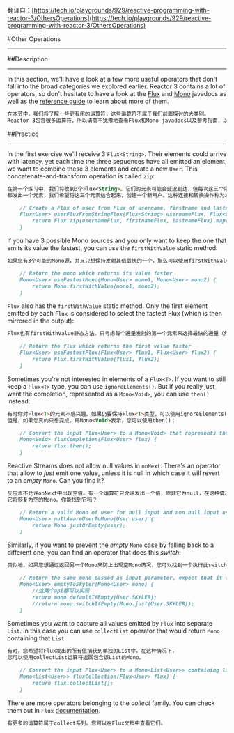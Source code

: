 翻译自：[https://tech.io/playgrounds/929/reactive-programming-with-reactor-3/OthersOperations](https://tech.io/playgrounds/929/reactive-programming-with-reactor-3/OthersOperations)

#Other Operations
***
##Description
***
In this section, we'll have a look at a few more useful operators that don't 
fall into the broad categories we explored earlier. Reactor 3 contains a lot 
of operators, so don't hesitate to have a look at the 
[Flux](https://projectreactor.io/docs/core/release/api/reactor/core/publisher/Flux.html) 
and [Mono](https://projectreactor.io/docs/core/release/api/reactor/core/publisher/Mono.html) 
javadocs as well as the [reference guide](https://projectreactor.io/docs/core/release/reference/docs/index.html#which-operator)
to learn about more of them.
```markdown
在本节中，我们将了解一些更有用的运算符，这些运算符不属于我们前面探讨的大类别。
Reactor 3包含很多运算符，所以请毫不犹豫地查看Flux和Mono javadocs以及参考指南，以了解更多。
```

##Practice
***
In the first exercise we'll receive 3 `Flux<String>`. Their elements could 
arrive with latency, yet each time the three sequences have all emitted 
an element, we want to combine these 3 elements and create a new `User`. 
This concatenate-and-transform operation is called `zip`:
```markdown
在第一个练习中，我们将收到3个Flux<String>。它们的元素可能会延迟到达，但每次这三个序列
都发出一个元素，我们希望将这三个元素结合起来，创建一个新用户。这种连接和转换操作称为zip：
```

```markdown
    // Create a Flux of user from Flux of username, firstname and lastname.
    Flux<User> userFluxFromStringFlux(Flux<String> usernameFlux, Flux<String> firstnameFlux, Flux<String> lastnameFlux) {
        return Flux.zip(usernameFlux, firstnameFlux, lastnameFlux).map(tuples->new User(tuples.getT1(), tuples.getT2(), tuples.getT3()));
    }
```

If you have 3 possible Mono sources and you only want to keep the one that 
emits its value the fastest, you can use the `firstWithValue` static method:
```markdown
如果您有3个可能的Mono源，并且只想保持发射其值最快的一个，那么可以使用firstWithValue静态方法：
```

```markdown
    // Return the mono which returns its value faster
    Mono<User> useFastestMono(Mono<User> mono1, Mono<User> mono2) {
        return Mono.firstWithValue(mono1, mono2);
    }
```

`Flux` also has the `firstWithValue` static method. Only the first element 
emitted by each `Flux` is considered to select the fastest Flux (which is 
then mirrored in the output):
```markdown
Flux也有firstWithValue静态方法。只考虑每个通量发射的第一个元素来选择最快的通量（然后在输出中镜像）：
```

```markdown
    // Return the flux which returns the first value faster
    Flux<User> useFastestFlux(Flux<User> flux1, Flux<User> flux2) {
        return Flux.firstWithValue(flux1, flux2);
    }
```

Sometimes you're not interested in elements of a `Flux<T>`. If you want to 
still keep a `Flux<T>` type, you can use `ignoreElements()`. But if you really 
just want the completion, represented as a `Mono<Void>`, you can use `then()` instead:
```markdown
有时你对Flux<T>的元素不感兴趣。如果仍要保持Flux<T>类型，可以使用ignoreElements()。
但是，如果您真的只想完成，用Mono<Void>表示，您可以使用then()：
```

```markdown
    // Convert the input Flux<User> to a Mono<Void> that represents the complete signal of the flux
    Mono<Void> fluxCompletion(Flux<User> flux) {
        return flux.then();
    }
```

Reactive Streams does not allow null values in `onNext`. There's an operator 
that allow to *just* emit one value, unless it is null in which case it will 
revert to an *empty* `Mono`. Can you find it?
```markdown
反应流不允许onNext中出现空值。有一个运算符只允许发出一个值，除非它为null，在这种情况下，
它将恢复为空的Mono。你能找到它吗？
```

```markdown
    // Return a valid Mono of user for null input and non null input user (hint: Reactive Streams do not accept null values)
    Mono<User> nullAwareUserToMono(User user) {
        return Mono.justOrEmpty(user);
    }
```

Similarly, if you want to prevent the *empty* `Mono` case by falling back to a 
different one, you can find an operator that does this *switch*:
```markdown
类似地，如果您想通过返回另一个Mono来防止出现空Mono情况，您可以找到一个执行此switch的运算符：
```

```markdown
    // Return the same mono passed as input parameter, expect that it will emit User.SKYLER when empty
    Mono<User> emptyToSkyler(Mono<User> mono) {
        //这两个api都可以实现
        return mono.defaultIfEmpty(User.SKYLER);
        //return mono.switchIfEmpty(Mono.just(User.SKYLER));
    }
```

Sometimes you want to capture all values emitted by `Flux` into separate `List`. 
In this case you can use `collectList` operator that would return `Mono` 
containing that `List`.
```markdown
有时，您希望将Flux发出的所有值捕获到单独的List中。在这种情况下，
您可以使用collectList运算符返回包含该List的Mono。
```

```markdown
    // Convert the input Flux<User> to a Mono<List<User>> containing list of collected flux values
    Mono<List<User>> fluxCollection(Flux<User> flux) {
        return flux.collectList();
    }
```

There are more operators belonging to the *collect* family. You can check them 
out in `Flux` [documentation](https://projectreactor.io/docs/core/release/api/reactor/core/publisher/Flux.html).
```markdown
有更多的运算符属于collect系列。您可以在Flux文档中查看它们。
```
